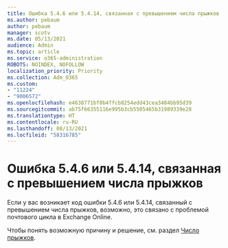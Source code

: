 ```yaml
---
title: Ошибка 5.4.6 или 5.4.14, связанная с превышением числа прыжков
ms.author: pebaum
author: pebaum
manager: scotv
ms.date: 05/13/2021
audience: Admin
ms.topic: article
ms.service: o365-administration
ROBOTS: NOINDEX, NOFOLLOW
localization_priority: Priority
ms.collection: Adm_O365
ms.custom:
- "11224"
- "9006572"
ms.openlocfilehash: e4638771bf0b4ffcb8254edd43cea3484bb95d39
ms.sourcegitcommit: ab75f66355116e995b3cb5505465b31989339e28
ms.translationtype: HT
ms.contentlocale: ru-RU
ms.lasthandoff: 08/13/2021
ms.locfileid: "58316785"
---
```

# <a name="error-546-or-5414-related-to-hop-count-exceeded"></a>Ошибка 5.4.6 или 5.4.14, связанная с превышением числа прыжков

Если у вас возникает код ошибки 5.4.6 или 5.4.14, связанный с превышением числа прыжков, возможно, это связано с проблемой почтового цикла в Exchange Online.

Чтобы понять возможную причину и решение, см. раздел [Число прыжков](https://docs.microsoft.com/exchange/mail-flow-best-practices/non-delivery-reports-in-exchange-online/fix-error-code-5-4-6-through-5-4-20-in-exchange-online).